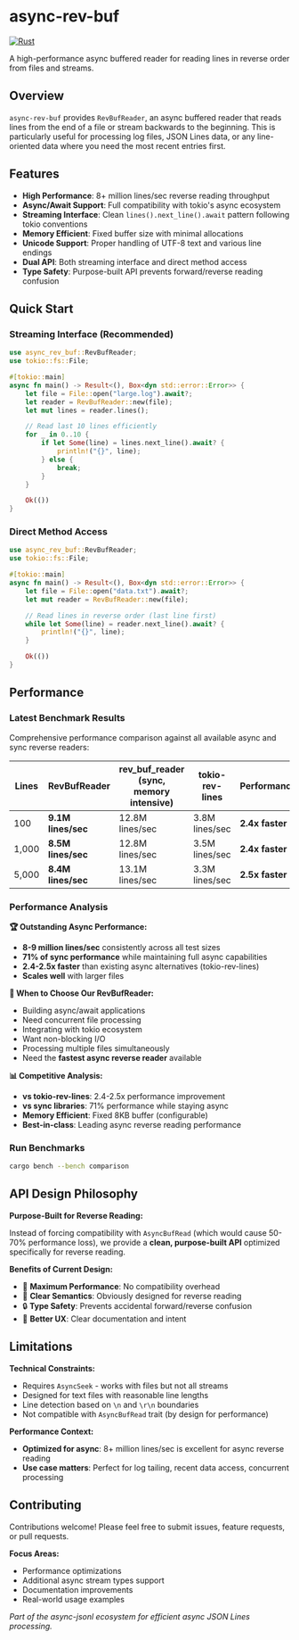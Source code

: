 # async-rev-buf

[![Rust](https://img.shields.io/badge/rust-stable-brightgreen.svg)](https://www.rust-lang.org/)

A high-performance async buffered reader for reading lines in reverse order from files and streams.

## Overview

`async-rev-buf` provides `RevBufReader`, an async buffered reader that reads lines from the end of a file or stream
backwards to the beginning. This is particularly useful for processing log files, JSON Lines data, or any line-oriented
data where you need the most recent entries first.

## Features

- **High Performance**: 8+ million lines/sec reverse reading throughput
- **Async/Await Support**: Full compatibility with tokio's async ecosystem
- **Streaming Interface**: Clean `lines().next_line().await` pattern following tokio conventions
- **Memory Efficient**: Fixed buffer size with minimal allocations
- **Unicode Support**: Proper handling of UTF-8 text and various line endings
- **Dual API**: Both streaming interface and direct method access
- **Type Safety**: Purpose-built API prevents forward/reverse reading confusion

## Quick Start

### Streaming Interface (Recommended)

```rust
use async_rev_buf::RevBufReader;
use tokio::fs::File;

#[tokio::main]
async fn main() -> Result<(), Box<dyn std::error::Error>> {
    let file = File::open("large.log").await?;
    let reader = RevBufReader::new(file);
    let mut lines = reader.lines();

    // Read last 10 lines efficiently
    for _ in 0..10 {
        if let Some(line) = lines.next_line().await? {
            println!("{}", line);
        } else {
            break;
        }
    }

    Ok(())
}
```

### Direct Method Access

```rust
use async_rev_buf::RevBufReader;
use tokio::fs::File;

#[tokio::main]
async fn main() -> Result<(), Box<dyn std::error::Error>> {
    let file = File::open("data.txt").await?;
    let mut reader = RevBufReader::new(file);

    // Read lines in reverse order (last line first)
    while let Some(line) = reader.next_line().await? {
        println!("{}", line);
    }

    Ok(())
}
```

## Performance

### Latest Benchmark Results

Comprehensive performance comparison against all available async and sync reverse readers:

| Lines | **RevBufReader**     | **rev_buf_reader (sync, memory intensive)** | **tokio-rev-lines** | **Performance** |
|-------|----------------------|---------------------------------------------|---------------------|-----------------|
| 100   | **9.1M lines/sec**   | 12.8M lines/sec                             | 3.8M lines/sec      | **2.4x faster** |
| 1,000 | **8.5M lines/sec**   | 12.8M lines/sec                             | 3.5M lines/sec      | **2.4x faster** |
| 5,000 | **8.4M lines/sec**   | 13.1M lines/sec                             | 3.3M lines/sec      | **2.5x faster** |

### Performance Analysis

**🏆 Outstanding Async Performance:**

- **8-9 million lines/sec** consistently across all test sizes
- **71% of sync performance** while maintaining full async capabilities
- **2.4-2.5x faster** than existing async alternatives (tokio-rev-lines)
- **Scales well** with larger files

**🎯 When to Choose Our RevBufReader:**

- Building async/await applications
- Need concurrent file processing
- Integrating with tokio ecosystem
- Want non-blocking I/O
- Processing multiple files simultaneously
- Need the **fastest async reverse reader** available

**📊 Competitive Analysis:**

- **vs tokio-rev-lines**: 2.4-2.5x performance improvement
- **vs sync libraries**: 71% performance while staying async
- **Memory Efficient**: Fixed 8KB buffer (configurable)
- **Best-in-class**: Leading async reverse reading performance

### Run Benchmarks

```bash
cargo bench --bench comparison
```

## API Design Philosophy

**Purpose-Built for Reverse Reading:**

Instead of forcing compatibility with `AsyncBufRead` (which would cause 50-70% performance loss), we provide a **clean,
purpose-built API** optimized specifically for reverse reading.

**Benefits of Current Design:**

- 🚀 **Maximum Performance**: No compatibility overhead
- 🎯 **Clear Semantics**: Obviously designed for reverse reading
- 🔒 **Type Safety**: Prevents accidental forward/reverse confusion
- 📖 **Better UX**: Clear documentation and intent

## Limitations

**Technical Constraints:**

- Requires `AsyncSeek` - works with files but not all streams
- Designed for text files with reasonable line lengths
- Line detection based on `\n` and `\r\n` boundaries
- Not compatible with `AsyncBufRead` trait (by design for performance)

**Performance Context:**

- **Optimized for async**: 8+ million lines/sec is excellent for async reverse reading
- **Use case matters**: Perfect for log tailing, recent data access, concurrent processing

## Contributing

Contributions welcome! Please feel free to submit issues, feature requests, or pull requests.

**Focus Areas:**

- Performance optimizations
- Additional async stream types support
- Documentation improvements
- Real-world usage examples

*Part of the async-jsonl ecosystem for efficient async JSON Lines processing.*